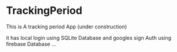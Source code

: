 # TrackingPeriod
This is A tracking period App (under construction)

it has local login using SQLite Database and googles sign Auth using firebase Database ...
